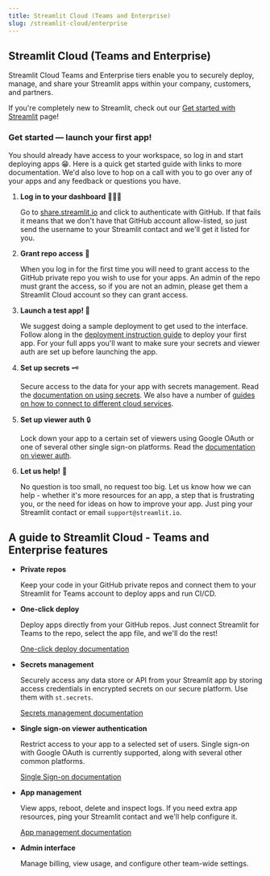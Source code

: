 ```yaml
---
title: Streamlit Cloud (Teams and Enterprise)
slug: /streamlit-cloud/enterprise
---
```


## Streamlit Cloud (Teams and Enterprise)

Streamlit Cloud Teams and Enterprise tiers enable you to securely deploy, manage, and share your Streamlit apps within your company, customers, and partners.

<Note>

If you're completely new to Streamlit, check out our [Get started with Streamlit](/library/get-started) page!

</Note>

### Get started — launch your first app!

You should already have access to your workspace, so log in and start deploying apps 😁. Here is a quick get started guide with links to more documentation. We'd also love to hop on a call with you to go over any of your apps and any feedback or questions you have.

1. **Log in to your dashboard** 👩🏻‍💻

   Go to [share.streamlit.io](https://share.streamlit.io/) and click to authenticate with GitHub. If that fails it means that we don't have that GitHub account allow-listed, so just send the username to your Streamlit contact and we'll get it listed for you.

2. **Grant repo access** 👑

   When you log in for the first time you will need to grant access to the GitHub private repo you wish to use for your apps. An admin of the repo must grant the access, so if you are not an admin, please get them a Streamlit Cloud account so they can grant access.

3. **Launch a test app! 🎈**

   We suggest doing a sample deployment to get used to the interface. Follow along in the [deployment instruction guide](/streamlit-cloud/community) to deploy your first app. For your full apps you'll want to make sure your secrets and viewer auth are set up before launching the app.

4. **Set up secrets** 🗝

   Secure access to the data for your app with secrets management. Read the [documentation on using secrets](/streamlit-cloud/community#secrets-management). We also have a number of [guides on how to connect to different cloud services](/knowledge-base/tutorials/databases).

5. **Set up viewer auth** 🔒

   Lock down your app to a certain set of viewers using Google OAuth or one of several other single sign-on platforms. Read the [documentation on viewer auth](/streamlit-cloud/enterprise/single-sign-on-sso).

6. **Let us help!** 🙌

   No question is too small, no request too big. Let us know how we can help - whether it's more resources for an app, a step that is frustrating you, or the need for ideas on how to improve your app. Just ping your Streamlit contact or email `support@streamlit.io`.

## A guide to Streamlit Cloud - Teams and Enterprise features

- **Private repos**

  Keep your code in your GitHub private repos and connect them to your Streamlit for Teams account to deploy apps and run CI/CD.

- **One-click deploy**

  Deploy apps directly from your GitHub repos. Just connect Streamlit for Teams to the repo, select the app file, and we'll do the rest!

  [One-click deploy documentation](/streamlit-cloud/community#deploy-your-app)

- **Secrets management**

  Securely access any data store or API from your Streamlit app by storing access credentials in encrypted secrets on our secure platform. Use them with `st.secrets`.

  [Secrets management documentation](/streamlit-cloud/community#secrets-management)

- **Single sign-on viewer authentication**

  Restrict access to your app to a selected set of users. Single sign-on with Google OAuth is currently supported, along with several other common platforms.

  [Single Sign-on documentation](/streamlit-cloud/enterprise/single-sign-on-sso)

- **App management**

  View apps, reboot, delete and inspect logs. If you need extra app resources, ping your Streamlit contact and we'll help configure it.

  [App management documentation](/streamlit-cloud/community#deploy-your-app)

- **Admin interface**

  Manage billing, view usage, and configure other team-wide settings.

<!-- ## Troubleshooting

### I'm not able to log in to the dashboard

We probably have the wrong username or email for you. Just ping your Streamlit contact and we'll quickly get you access.

### My repo isn't showing on the Deploy page

It's possible it just isn't showing up even though it is already there. Try typing it in. If we don't recognize it, you'll see the message below with a link to click and give access.

![Streamlit Cloud repo access](/images/repo_access.png)

If for some reason that doesn't work, please try logging out and back in again to make sure the change took effect. And if that doesn't work - please let us know and we'll get you sorted!

### I need to set a specific Python version for my app

When deploying an app, under advanced settings, you can choose which version of Python you wish your app to use.

![Streamlit Cloud Python version](/images/python_version.png)

### How do I store files locally?

If you want to store your data locally as opposed to in a database, you can store the file in your GitHub repository. Streamlit is just python, so you can read the file using `pandas.read_csv("data.csv")` or `open("data.csv")`

Note: if you have really big or binary data that you change frequently, and git is feeling slow, you might want to check out  [Git Large File Store (LFS)](https://git-lfs.github.com/) as a better way to store large files in GitHub. You don't need to make any changes to your app to start using it. If your GitHub repo uses LFS, it will now "just work" with Streamlit.

### My app is running into issues while deploying

Check the terminal on the right side of the screen to see the logs. Often the trouble is due to a dependency not being declared. See here for [more information on dependency management](/streamlit-cloud/community#add-python-dependencies).

If that's not the issue, then please send your Streamlit contact the logs and warning you are seeing and we'll help get you sorted!

### My app is hitting resource limits / my app is running very slowly

If your app is running slowly or you're hitting the 'Argh' page then just let us know and we'll adjust the limits for you. If you know in advance you are going to need more resources, also just let us know so we can set them up for you before you run into issues.


## Frequently Asked Questions

### How can I get help with my app?

If you have any questions, feedback, run into any issues, or need to reach us, you can

- Ask on the [forum](https://discuss.streamlit.io) ⬅️ this is best for any question related to the open source library
- Email us at [support@streamlit.io](mailto:support@streamlit.io) ⬅️ this is best for anything related to the app platform - deployment, SSO, etc.

If you want, we are also happy to help lend an eye on your app development. Just shoot us a note if you want to share some code or have our team take a look at your app and give you some tips.

### How will Streamlit secure my data?

Streamlit takes a number of measures to ensure your code, data, and apps are all secure. Read more in the [Streamlit for Teams Security Memo](/streamlit-cloud/enterprise/security-model).

### How do I add viewers to my Streamlit apps?

Before viewer authentication is added via single sign-on, [apps are secured via password protection](https://www.notion.so/Authentication-without-SSO-4319c6135b4b4ed58355fc06b33cac74). To give someone access, you just need to set up a password for them.

### Do viewers need access to the GitHub repo?

Nope! You only need access to the GitHub repo if you want to push changes to the app.

### Are there limits to resources or to viewers that I can have?

We want you to use as freely as possible, so just use as you naturally would! If you encounter any resource limitations, just send us a note and we'll get it adjusted for you.

### When will I be charged?

The beta period is free because we want your feedback! At the end of the beta (as per the beta terms you signed) we will then have a call to see how you're using Streamlit Cloud and what package makes the most sense for you.

### When will feature XYZ be added to the beta?

We will do our best to keep the timeline above updated and to proactively update you with anything coming soon, but you can always ask! Just reach out to your Streamlit contact.

### Can I get a custom URL for my app?

Not yet available in the beta. But this is planned for after the Streamlit Cloud launch. You can obviously do your own DNS redirects. If you want some more thoughts on this just ping your Streamlit contact.

Thanks for using Streamlit for Teams. We look forward to hearing your feedback 🎈 -->
